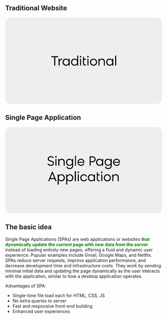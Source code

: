 ## Traditional Website

<img src="imgs/traditional.gif" alt="Traditional" width="800">


## Single Page Application

<img src="imgs/SPA.gif" alt="Single Page Application" width="800">


## The basic idea
Single Page Applications (SPAs) are web applications or websites <strong style="color : green;">that dynamically update the current page with new data from the server</strong> instead of loading entirely new pages, offering a fluid and dynamic user experience. Popular examples include Gmail, Google Maps, and Netflix. SPAs reduce server requests, improve application performance, and decrease development time and infrastructure costs. They work by sending minimal initial data and updating the page dynamically as the user interacts with the application, similar to how a desktop application operates.


Advantages of SPA:
- Single-time file load each for HTML, CSS, JS
- No extra queries to server
- Fast and responsive front-end building
- Enhanced user experiences
